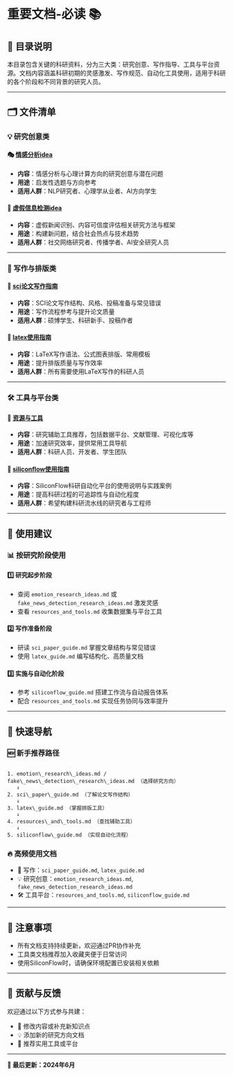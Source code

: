 # 重要文档-必读 📚

## 📁 目录说明

本目录包含关键的科研资料，分为三大类：研究创意、写作指导、工具与平台资源。文档内容涵盖科研初期的灵感激发、写作规范、自动化工具使用，适用于科研的各个阶段和不同背景的研究人员。

---

## 🗂 文件清单

### 💡 研究创意类

#### 🎭 [情感分析idea](docs/important/emotion_research_ideas.md)
- **内容**：情感分析与心理计算方向的研究创意与潜在问题
- **用途**：启发性选题与方向参考
- **适用人群**：NLP研究者、心理学从业者、AI方向学生

#### 📰 [虚假信息检测idea](docs/important/fake_news_detection_research_ideas.md)
- **内容**：虚假新闻识别、内容可信度评估相关研究方法与框架
- **用途**：构建新问题，结合社会热点与技术趋势
- **适用人群**：社交网络研究者、传播学者、AI安全研究人员

---

### 📝 写作与排版类

#### 🧾 [sci论文写作指南](docs/important/sci_paper_guide.md)
- **内容**：SCI论文写作结构、风格、投稿准备与常见错误
- **用途**：写作流程参考与提升论文质量
- **适用人群**：硕博学生、科研新手、投稿作者

#### 🧪 [latex使用指南](docs/important/latex_guide.md)
- **内容**：LaTeX写作语法、公式图表排版、常用模板
- **用途**：提升排版质量与写作效率
- **适用人群**：所有需要使用LaTeX写作的科研人员

---

### 🛠️ 工具与平台类

#### 🧰 [资源与工具](docs/important/resources_and_tools.md)
- **内容**：研究辅助工具推荐，包括数据平台、文献管理、可视化库等
- **用途**：加速研究效率，提供常用工具导航
- **适用人群**：科研人员、开发者、学生团队

#### 🔬 [siliconflow使用指南](docs/important/siliconflow_guide.md)
- **内容**：SiliconFlow科研自动化平台的使用说明与实践案例
- **用途**：提高科研过程的可追踪性与自动化程度
- **适用人群**：希望构建科研流水线的研究者与工程师

---

## 🚀 使用建议

### 📊 按研究阶段使用

#### 1️⃣ 研究起步阶段
- 查阅 `emotion_research_ideas.md` 或 `fake_news_detection_research_ideas.md` 激发灵感
- 查看 `resources_and_tools.md` 收集数据集与平台工具

#### 2️⃣ 写作准备阶段
- 研读 `sci_paper_guide.md` 掌握文章结构与常见错误
- 使用 `latex_guide.md` 编写结构化、高质量文档

#### 3️⃣ 实施与自动化阶段
- 参考 `siliconflow_guide.md` 搭建工作流与自动报告体系
- 配合 `resources_and_tools.md` 实现任务协同与效率提升

---

## 🧭 快速导航

### 🆕 新手推荐路径
```

1. emotion\_research\_ideas.md / fake\_news\_detection\_research\_ideas.md （选择研究方向）
   ↓
2. sci\_paper\_guide.md （了解论文写作结构）
   ↓
3. latex\_guide.md （掌握排版工具）
   ↓
4. resources\_and\_tools.md （查找辅助工具）
   ↓
5. siliconflow\_guide.md （实现自动化流程）

```

### 🔥 高频使用文档
- 📝 写作：`sci_paper_guide.md`, `latex_guide.md`
- 💡 研究创意：`emotion_research_ideas.md`, `fake_news_detection_research_ideas.md`
- 🛠 工具平台：`resources_and_tools.md`, `siliconflow_guide.md`

---

## 📌 注意事项

- 所有文档支持持续更新，欢迎通过PR协作补充
- 工具类文档推荐加入收藏夹便于日常访问
- 使用SiliconFlow时，请确保环境配置已安装相关依赖

---

## 🙌 贡献与反馈

欢迎通过以下方式参与共建：

- 📝 修改内容或补充新知识点
- 💡 添加新的研究方向文档
- 🔧 推荐实用工具或平台

---

**📅 最后更新：2024年6月**